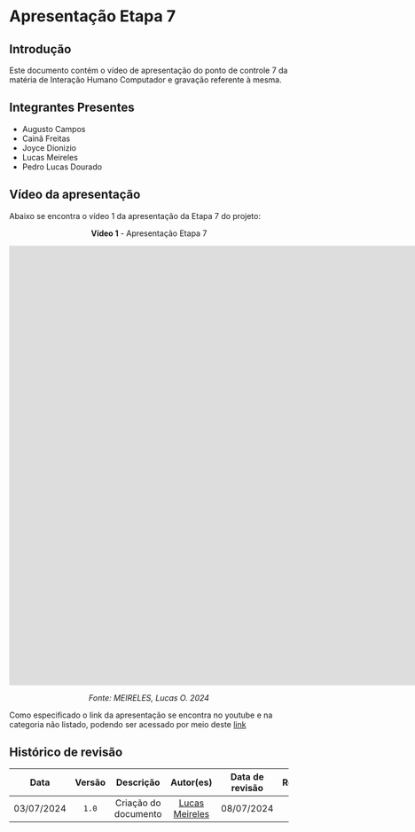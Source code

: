 # Apresentação Etapa 7 

## Introdução
Este documento contém o vídeo de apresentação do ponto de controle 7 da matéria de Interação Humano Computador e gravação referente à mesma.

## Integrantes Presentes

- Augusto Campos
- Cainã Freitas
- Joyce Dionizio
- Lucas Meireles
- Pedro Lucas Dourado

## Vídeo da apresentação
Abaixo se encontra o vídeo 1 da apresentação da Etapa 7 do projeto:

<center>

**Vídeo 1** - Apresentação Etapa 7

<iframe width="1864" height="793" src="https://www.youtube.com/embed/MXZqvOLI3BE" title="Apresentação ponto de controle 7" frameborder="0" allow="accelerometer; autoplay; clipboard-write; encrypted-media; gyroscope; picture-in-picture; web-share" referrerpolicy="strict-origin-when-cross-origin" allowfullscreen></iframe>

*Fonte: MEIRELES, Lucas O. 2024*

</center>

Como especificado o link da apresentação se encontra no youtube e na categoria não listado, podendo ser acessado por meio deste [link](https://www.youtube.com/watch?v=MXZqvOLI3BE)

## Histórico de revisão

|    Data    | Versão |      Descrição       |                  Autor(es)                   | Data de revisão |                 Revisor(es)                 |
| :--------: | :----: | :------------------: | :------------------------------------------: | :-------------: | :-----------------------------------------: |
| 03/07/2024 | `1.0`  | Criação do documento | [Lucas Meireles](https://github.com/Katuner) |   08/07/2024    | [Pedro Lucas](https://github.com/lucasdray) |